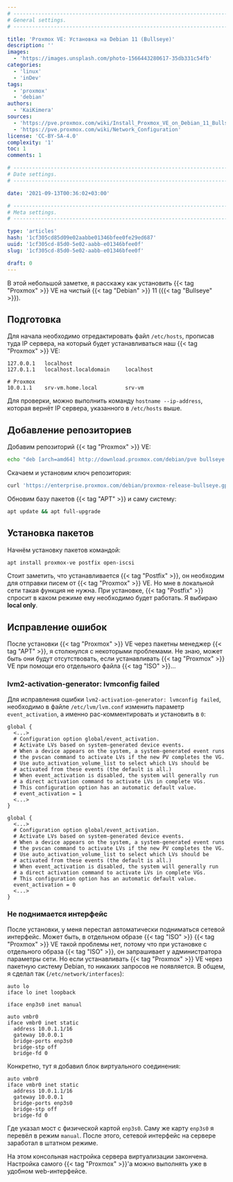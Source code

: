 ```yaml
---
# -------------------------------------------------------------------------------------------------------------------- #
# General settings.
# -------------------------------------------------------------------------------------------------------------------- #

title: 'Proxmox VE: Установка на Debian 11 (Bullseye)'
description: ''
images:
  - 'https://images.unsplash.com/photo-1566443280617-35db331c54fb'
categories:
  - 'linux'
  - 'inDev'
tags:
  - 'proxmox'
  - 'debian'
authors:
  - 'KaiKimera'
sources:
  - 'https://pve.proxmox.com/wiki/Install_Proxmox_VE_on_Debian_11_Bullseye'
  - 'https://pve.proxmox.com/wiki/Network_Configuration'
license: 'CC-BY-SA-4.0'
complexity: '1'
toc: 1
comments: 1

# -------------------------------------------------------------------------------------------------------------------- #
# Date settings.
# -------------------------------------------------------------------------------------------------------------------- #

date: '2021-09-13T00:36:02+03:00'

# -------------------------------------------------------------------------------------------------------------------- #
# Meta settings.
# -------------------------------------------------------------------------------------------------------------------- #

type: 'articles'
hash: '1cf305cd85d09e02aabbe01346bfee0fe29ed687'
uuid: '1cf305cd-85d0-5e02-aabb-e01346bfee0f'
slug: '1cf305cd-85d0-5e02-aabb-e01346bfee0f'

draft: 0
---
```


В этой небольшой заметке, я расскажу как установить {{< tag "Proxmox" >}} VE на чистый {{< tag "Debian" >}} 11 ({{< tag "Bullseye" >}}).

<!--more-->

## Подготовка

Для начала необходимо отредактировать файл `/etc/hosts`, прописав туда IP сервера, на который будет устанавливаться наш {{< tag "Proxmox" >}} VE:

```text
127.0.0.1   localhost
127.0.1.1   localhost.localdomain     localhost

# Proxmox
10.0.1.1    srv-vm.home.local         srv-vm
```

Для проверки, можно выполнить команду `hostname --ip-address`, которая вернёт IP сервера, указанного в `/etc/hosts` выше.

## Добавление репозиториев

Добавим репозиторий {{< tag "Proxmox" >}} VE:

```bash
echo "deb [arch=amd64] http://download.proxmox.com/debian/pve bullseye pve-no-subscription" > /etc/apt/sources.list.d/pve.list
```

Скачаем и установим ключ репозитория:

```bash
curl 'https://enterprise.proxmox.com/debian/proxmox-release-bullseye.gpg' -o /etc/apt/trusted.gpg.d/pve.gpg
```

Обновим базу пакетов {{< tag "APT" >}} и саму систему:

```bash
apt update && apt full-upgrade
```

## Установка пакетов

Начнём установку пакетов командой:

```bash
apt install proxmox-ve postfix open-iscsi
```

Стоит заметить, что устанавливается {{< tag "Postfix" >}}, он необходим для отправки писем от {{< tag "Proxmox" >}} VE. Но мне в локальной сети такая функция не нужна. При установке, {{< tag "Postfix" >}} спросит в каком режиме ему необходимо будет работать. Я выбираю **local only**.

## Исправление ошибок

После установки {{< tag "Proxmox" >}} VE через пакетны менеджер {{< tag "APT" >}}, я столкнулся с некоторыми проблемами. Не знаю, может быть они будут отсутствовать, если устанавливать {{< tag "Proxmox" >}} VE при помощи его отдельного файла {{< tag "ISO" >}}...

### lvm2-activation-generator: lvmconfig failed

Для исправления ошибки `lvm2-activation-generator: lvmconfig failed`, необходимо в файле `/etc/lvm/lvm.conf` изменить параметр `event_activation`, а именно рас-комментировать и установить в `0`:

```text
global {
  <...>
  # Configuration option global/event_activation.
  # Activate LVs based on system-generated device events.
  # When a device appears on the system, a system-generated event runs
  # the pvscan command to activate LVs if the new PV completes the VG.
  # Use auto_activation_volume_list to select which LVs should be
  # activated from these events (the default is all.)
  # When event_activation is disabled, the system will generally run
  # a direct activation command to activate LVs in complete VGs.
  # This configuration option has an automatic default value.
  # event_activation = 1
  <...>
}
```

```text
global {
  <...>
  # Configuration option global/event_activation.
  # Activate LVs based on system-generated device events.
  # When a device appears on the system, a system-generated event runs
  # the pvscan command to activate LVs if the new PV completes the VG.
  # Use auto_activation_volume_list to select which LVs should be
  # activated from these events (the default is all.)
  # When event_activation is disabled, the system will generally run
  # a direct activation command to activate LVs in complete VGs.
  # This configuration option has an automatic default value.
  event_activation = 0
  <...>
}
```

### Не поднимается  интерфейс

После установки, у меня перестал автоматически подниматься сетевой интерфейс. Может быть, в отдельном образе {{< tag "ISO" >}} {{< tag "Proxmox" >}} VE такой проблемы нет, потому что при установке с отдельного образа {{< tag "ISO" >}}, он запрашивает у администратора параметры сети. Но если устанавливать {{< tag "Proxmox" >}} VE через пакетную систему Debian, то никаких запросов не появляется. В общем, я сделал так (`/etc/network/interfaces`):

```text
auto lo
iface lo inet loopback

iface enp3s0 inet manual

auto vmbr0
iface vmbr0 inet static
  address 10.0.1.1/16
  gateway 10.0.0.1
  bridge-ports enp3s0
  bridge-stp off
  bridge-fd 0
```

Конкретно, тут я добавил блок виртуального соединения:

```text
auto vmbr0
iface vmbr0 inet static
  address 10.0.1.1/16
  gateway 10.0.0.1
  bridge-ports enp3s0
  bridge-stp off
  bridge-fd 0
```

Где указал мост с физической картой `enp3s0`. Саму же карту `enp3s0` я перевёл в режим `manual`. После этого, сетевой интерфейс на сервере заработал в штатном режиме.

На этом консольная настройка сервера виртуализации закончена. Настройка самого {{< tag "Proxmox" >}}'а можно выполнять уже в удобном web-интерфейсе.
